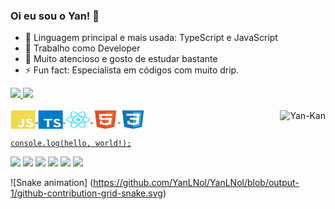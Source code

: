 ### Oi eu sou o Yan! 👋

- 🔭 Linguagem principal e mais usada: TypeScript e JavaScript
- 👯 Trabalho como Developer
- 🤔 Muito atencioso e gosto de estudar bastante
- ⚡ Fun fact: Especialista em códigos com muito drip.

<a href="https://github.com/YanLNol">
<img height="180em" src="https://github-readme-stats.vercel.app/api?username=YanLNol&show_icons=true&theme=dark&include_all_commits=true&count_private=true"/>
  <img height="180em" src="https://github-readme-stats.vercel.app/api/top-langs/?username=YanLNol&layout=compact&langs_count=7&theme=dark"/>
  
  </div>
<div style="display: inline_block"><br>
  <img align="center" alt="Yan-Js" height="30" width="40" src="https://raw.githubusercontent.com/devicons/devicon/master/icons/javascript/javascript-plain.svg">
  <img align="center" alt="Yan-Ts" height="30" width="40" src="https://raw.githubusercontent.com/devicons/devicon/master/icons/typescript/typescript-plain.svg">
  <img align="center" alt="Yan-React" height="30" width="40" src="https://raw.githubusercontent.com/devicons/devicon/master/icons/react/react-original.svg">
  <img align="center" alt="Yan-HTML" height="30" width="40" src="https://raw.githubusercontent.com/devicons/devicon/master/icons/html5/html5-original.svg">
  <img align="center" alt="Yan-CSS" height="30" width="40" src="https://raw.githubusercontent.com/devicons/devicon/master/icons/css3/css3-original.svg">
 <img align="right" alt="Yan-Kan" src="https://cdn.discordapp.com/attachments/841660427305222195/890311711960236042/bokuno-hero-academia-izuku.gif">
  </div> 
    
    console.log(hello, world!);
  
  <div>
  <a href="https://www.youtube.com/channel/UCBA0mNfu09N_g1y-h8czQWw" target="_blank"><img src="https://img.shields.io/badge/YouTube-FF0000?style=for-the-badge&logo=youtube&logoColor=white" target="_blank"></a>
  <a href="https://www.instagram.com/yanl.nolan/" target="_blank"><img src="https://img.shields.io/badge/-Instagram-%23E4405F?style=for-the-badge&logo=instagram&logoColor=white" target="_blank"></a>
 	<a href="https://www.twitch.tv/piecesoexecutor" target="_blank"><img src="https://img.shields.io/badge/Twitch-9146FF?style=for-the-badge&logo=twitch&logoColor=white" target="_blank"></a>
 <a href="https://discord.gg/6cYc85pT" target="_blank"><img src="https://img.shields.io/badge/Discord-7289DA?style=for-the-badge&logo=discord&logoColor=white" target="_blank"></a> 
  <a href = "mailto:yan.nolan@criacore.com"><img src="https://img.shields.io/badge/-Gmail-%23333?style=for-the-badge&logo=gmail&logoColor=white" target="_blank"></a>
  <a href="https://www.linkedin.com/in/yan-landin-548382208/" target="_blank"><img src="https://img.shields.io/badge/-LinkedIn-%230077B5?style=for-the-badge&logo=linkedin&logoColor=white" target="_blank"></a> 
   
  
  
   ![Snake animation] (https://github.com/YanLNol/YanLNol/blob/output-1/github-contribution-grid-snake.svg)
   
   </div>
